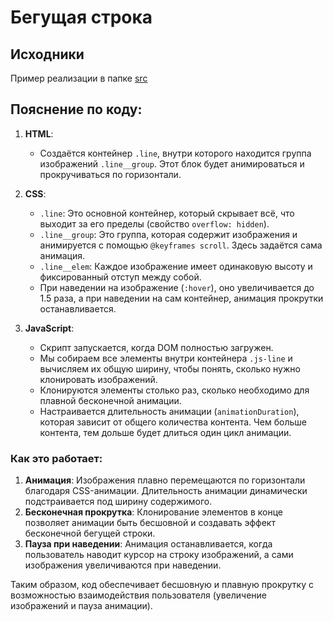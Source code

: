 # Бегущая строка

## Исходники
Пример реализации в папке [src](./src)

## Пояснение по коду:

1. **HTML**:
   - Создаётся контейнер `.line`, внутри которого находится группа изображений `.line__group`. Этот блок будет анимироваться и прокручиваться по горизонтали.
   
2. **CSS**:
   - `.line`: Это основной контейнер, который скрывает всё, что выходит за его пределы (свойство `overflow: hidden`).
   - `.line__group`: Это группа, которая содержит изображения и анимируется с помощью `@keyframes scroll`. Здесь задаётся сама анимация.
   - `.line__elem`: Каждое изображение имеет одинаковую высоту и фиксированный отступ между собой.
   - При наведении на изображение (`:hover`), оно увеличивается до 1.5 раза, а при наведении на сам контейнер, анимация прокрутки останавливается.
   
3. **JavaScript**:
   - Скрипт запускается, когда DOM полностью загружен.
   - Мы собираем все элементы внутри контейнера `.js-line` и вычисляем их общую ширину, чтобы понять, сколько нужно клонировать изображений.
   - Клонируются элементы столько раз, сколько необходимо для плавной бесконечной анимации.
   - Настраивается длительность анимации (`animationDuration`), которая зависит от общего количества контента. Чем больше контента, тем дольше будет длиться один цикл анимации.

### Как это работает:

1. **Анимация**: Изображения плавно перемещаются по горизонтали благодаря CSS-анимации. Длительность анимации динамически подстраивается под ширину содержимого.
2. **Бесконечная прокрутка**: Клонирование элементов в конце позволяет анимации быть бесшовной и создавать эффект бесконечной бегущей строки.
3. **Пауза при наведении**: Анимация останавливается, когда пользователь наводит курсор на строку изображений, а сами изображения увеличиваются при наведении.

Таким образом, код обеспечивает бесшовную и плавную прокрутку с возможностью взаимодействия пользователя (увеличение изображений и пауза анимации).